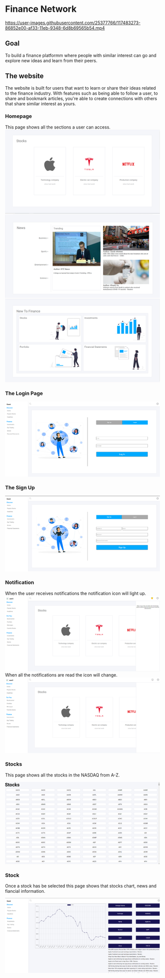# Finance Network 

https://user-images.githubusercontent.com/25377766/117483273-86852e00-af33-11eb-9348-6d8b69565b54.mp4

## Goal 
To build a finance platformm where people with similar interest can go and explore new ideas and learn from their peers.

## The website
The website is built for users that want to learn or share their ideas related to the finance industry. With features such as being able to follow a user, to share and bookmark articles, you're able to create connections with others that share similar interest as yours.


### Homepage
This page shows all the sections a user can access.
<img src="./frontend/src/Resources/financehomepage.PNG">
<img src="./frontend/src/Resources/financehomepage1.PNG">
<img src="./frontend/src/Resources/financehomepage2.PNG">

### The Login Page

<img src="./frontend/src/Resources/financelogin.PNG">

### The Sign Up
<img src="./frontend/src/Resources/financesignup.PNG">


### Notification
When the user receives notifications the notification icon will light up.
<img src="./frontend/src/Resources/financenotifcations.PNG">
When all the notifications are read the icon will change.
<img src="./frontend/src/Resources/financenotification1.PNG">


### Stocks
This page shows all the stocks in the NASDAQ from A-Z. 

<img src="./frontend/src/Resources/financestocks.PNG">

### Stock
Once a stock has be selected this page shows that stocks chart, news and fiancial information.  

<img src="./frontend/src/Resources/financestockinfo.PNG">
